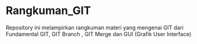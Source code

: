 # Rangkuman_GIT
Repository ini melampirkan rangkuman materi yang mengenai GIT dari Fundamental GIT, GIT Branch , GIT Merge dan GUI (Grafik User Interface)
